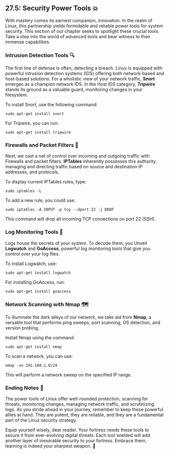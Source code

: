 ## 27.5: Security Power Tools 💥

With mastery comes its earnest companion, innovation. In the realm of Linux, this partnership yields formidable and reliable power tools for system security. This section of our chapter seeks to spotlight these crucial tools. Take a step into the world of advanced tools and bear witness to their immense capabilities.

### Intrusion Detection Tools 🔍

The first line of defense is often, detecting a breach. Linux is equipped with powerful intrusion detection systems (IDS) offering both network-based and host-based solutions. For a wholistic view of your network traffic, **Snort** emerges as a champion network IDS. In the Host IDS category, **Tripwire** stands its ground as a valuable guard, monitoring changes in your filesystem.

To install Snort, use the following command:

```
sudo apt-get install snort
```
For Tripwire, you can run:

```
sudo apt-get install tripwire
```

### Firewalls and Packet Filters 🚧

Next, we cast a net of control over incoming and outgoing traffic with Firewalls and packet filters. **IPTables** inherently possesses this authority, managing and directing traffic based on source and destination IP addresses, and protocols.

To display current IPTables rules, type:

```
sudo iptables -L
```
To add a new rule, you could use:

```
sudo iptables -A INPUT -p tcp --dport 22 -j DROP
```
This command will drop all incoming TCP connections on port 22 (SSH).

### Log Monitoring Tools 📝

Logs house the secrets of your system. To decode them, you Unveil **Logwatch** and **GoAccess**, powerful log monitoring tools that give you control over your log files.

To install Logwatch, use:

```
sudo apt-get install logwatch
```

For installing GoAccess, run:

```
sudo apt-get install goaccess
```

### Network Scanning with Nmap 🗺️ 

To illuminate the dark alleys of our network, we take aid from **Nmap**, a versatile tool that performs ping sweeps, port scanning, OS detection, and version probing.

Install Nmap using the command:

```
sudo apt-get install nmap
```
To scan a network, you can use:

```
nmap -sn 192.168.1.0/24
```
This will perform a network sweep on the specified IP range.

### Ending Notes 📌

The power tools of Linux offer well-rounded protection, scanning for threats, monitoring changes, managing network traffic, and scrutinizing logs. As you stride ahead in your journey, remember to keep these powerful allies at hand. They are potent, they are reliable, and they are a fundamental part of the Linux security strategy. 

Equip yourself wisely, dear reader. Your fortress needs these tools to secure it from ever-evolving digital threats. Each tool wielded will add another layer of inexorable security to your fortress. Embrace them; learning is indeed your sharpest weapon. 🏹